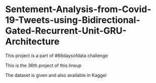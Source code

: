 # Sentement-Analysis-from-Covid-19-Tweets-using-Bidirectional-Gated-Recurrent-Unit-GRU-Architecture

This project is a part of #66daysofdata challenge

This is the 36th project of this lineup

The dataset is given and also available in Kaggel
